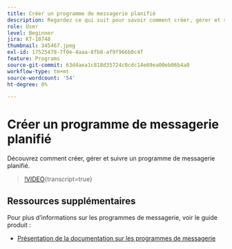 ```yaml
---
title: Créer un programme de messagerie planifié
description: Regardez ce qui suit pour savoir comment créer, gérer et suivre un programme de messagerie planifié.
role: User
level: Beginner
jira: KT-10748
thumbnail: 345467.jpeg
exl-id: 17525478-7f0e-4aaa-8fb8-af9f966b0c4f
feature: Programs
source-git-commit: 63d4aea1c818d35724c0cdc14e69ea00eb06b4a0
workflow-type: tm+mt
source-wordcount: '54'
ht-degree: 0%

---
```


# Créer un programme de messagerie planifié

Découvrez comment créer, gérer et suivre un programme de messagerie planifié.

>[!VIDEO](https://video.tv.adobe.com/v/345467/?quality=12&learn=on){transcript=true}

## Ressources supplémentaires

Pour plus d’informations sur les programmes de messagerie, voir le guide produit :

* [Présentation de la documentation sur les programmes de messagerie](https://experienceleague.adobe.com/docs/marketo/using/product-docs/email-marketing/email-programs/creating-an-email-program/understanding-email-programs.html?lang=en)
